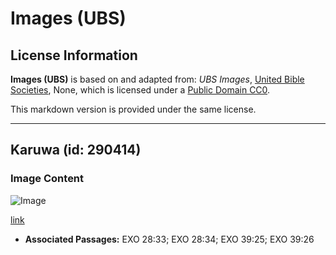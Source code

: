 # Images (UBS)

## License Information

**Images (UBS)** is based on and adapted from: _UBS Images_, [United Bible Societies](https://unitedbiblesocieties.org/), None, which is licensed under a [Public Domain CC0](https://creativecommons.org/public-domain/cc0/).

This markdown version is provided under the same license.



--------------------------------

## Karuwa (id: 290414)

### Image Content

![Image](https://cdn.aquifer.bible/aquifer-content/resources/Media/WEB-0460_bell.jpg)

[link](https://cdn.aquifer.bible/aquifer-content/resources/Media/WEB-0460_bell.jpg)

* **Associated Passages:** EXO 28:33; EXO 28:34; EXO 39:25; EXO 39:26

